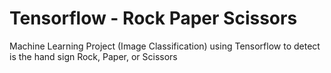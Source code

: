 # Tensorflow - Rock Paper Scissors

Machine Learning Project (Image Classification) using Tensorflow to detect is the hand sign Rock, Paper, or Scissors
